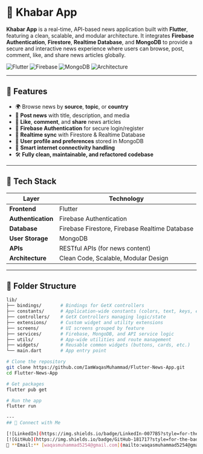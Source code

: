 # 📱 Khabar App   

**Khabar App** is a real-time, API-based news application built with **Flutter**, featuring a clean, scalable, and modular architecture. It integrates **Firebase Authentication**, **Firestore**, **Realtime Database**, and **MongoDB** to provide a secure and interactive news experience where users can browse, post, comment, like, and share news articles globally.

![Flutter](https://img.shields.io/badge/Flutter-Framework-blue?logo=flutter)
![Firebase](https://img.shields.io/badge/Firebase-Backend-yellow?logo=firebase)
![MongoDB](https://img.shields.io/badge/MongoDB-Database-green?logo=mongodb)
![Architecture](https://img.shields.io/badge/Architecture-Clean%20%7C%20Modular%20%7C%20Scalable-brightgreen)

---

## 🚀 Features

- 🌍 Browse news by **source**, **topic**, or **country**
- 📝 **Post news** with title, description, and media
- 💬 **Like**, **comment**, and **share** news articles
- 🔐 **Firebase Authentication** for secure login/register
- 🔄 **Realtime sync** with Firestore & Realtime Database
- 🧾 **User profile and preferences** stored in MongoDB
- 📶 **Smart internet connectivity handling**
- 🛠️ **Fully clean, maintainable, and refactored codebase**

---

## 🧱 Tech Stack

| Layer             | Technology                                      |
|------------------|--------------------------------------------------|
| **Frontend**      | Flutter                                          |
| **Authentication**| Firebase Authentication                         |
| **Database**      | Firebase Firestore, Firebase Realtime Database  |
| **User Storage**  | MongoDB                                          |
| **APIs**          | RESTful APIs (for news content)                 |
| **Architecture**  | Clean Code, Scalable, Modular Design            |

---

## 📁 Folder Structure

```bash
lib/
├── bindings/       # Bindings for GetX controllers
├── constants/      # Application-wide constants (colors, text, keys, etc.)
├── controllers/    # GetX Controllers managing logic/state
├── extensions/     # Custom widget and utility extensions
├── screens/        # UI screens grouped by feature
├── services/       # Firebase, MongoDB, and API service logic
├── utils/          # App-wide utilities and route management
├── widgets/        # Reusable common widgets (buttons, cards, etc.)
└── main.dart       # App entry point

# Clone the repository
git clone https://github.com/IamWaqasMuhammad/Flutter-News-App.git
cd Flutter-News-App

# Get packages
flutter pub get

# Run the app
flutter run

---
## 🔗 Connect with Me

[![LinkedIn](https://img.shields.io/badge/LinkedIn-0077B5?style=for-the-badge&logo=linkedin&logoColor=white)](https://www.linkedin.com/in/waqas-muhammad-0ba609290?utm_source=share&utm_campaign=share_via&utm_content=profile&utm_medium=android_app)  
[![GitHub](https://img.shields.io/badge/GitHub-181717?style=for-the-badge&logo=github&logoColor=white)](https://github.com/IamWaqasMuhammad)  
📧 **Email:** [waqasmuhammad5254@gmail.com](mailto:waqasmuhammad5254@gmail.com)
